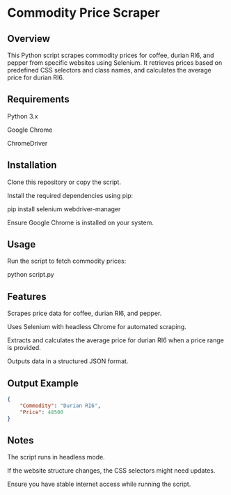 # Commodity Price Scraper

## Overview

This Python script scrapes commodity prices for coffee, durian RI6, and pepper from specific websites using Selenium. It retrieves prices based on predefined CSS selectors and class names, and calculates the average price for durian RI6.

## Requirements

Python 3.x

Google Chrome

ChromeDriver

## Installation

Clone this repository or copy the script.

Install the required dependencies using pip:

pip install selenium webdriver-manager

Ensure Google Chrome is installed on your system.

## Usage

Run the script to fetch commodity prices:

python script.py

## Features

Scrapes price data for coffee, durian RI6, and pepper.

Uses Selenium with headless Chrome for automated scraping.

Extracts and calculates the average price for durian RI6 when a price range is provided.

Outputs data in a structured JSON format.

## Output Example

``` json
{
    "Commodity": "Durian RI6",
    "Price": 48500
}
```

## Notes

The script runs in headless mode.

If the website structure changes, the CSS selectors might need updates.

Ensure you have stable internet access while running the script.
